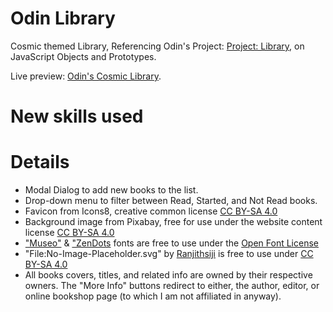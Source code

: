 # Odin Library

Cosmic themed Library, Referencing Odin's Project: [Project: Library](https://www.theodinproject.com/lessons/node-path-javascript-library), on JavaScript Objects and Prototypes.

Live preview: [Odin's Cosmic Library](https://ryleyboofa.github.io/odin-library/).

# New skills used

# Details
- Modal Dialog to add new books to the list.
- Drop-down menu to filter between Read, Started, and Not Read books.
- Favicon from Icons8, creative common license [CC BY-SA 4.0](https://creativecommons.org/licenses/by-sa/4.0/)
- Background image from Pixabay, free for use under the website content license [CC BY-SA 4.0](https://creativecommons.org/licenses/by-sa/4.0/)
-   ["Museo"](https://www.cufonfonts.com/font/museo) & ["ZenDots](https://www.cufonfonts.com/font/zen-dots) fonts are free to use under the [Open Font License](https://openfontlicense.org/)
-   "File:No-Image-Placeholder.svg" by [Ranjithsiji](https://commons.wikimedia.org/wiki/File:No-Image-Placeholder.svg) is free to use under [CC BY-SA 4.0](https://creativecommons.org/licenses/by-sa/4.0/)
-   All books covers, titles, and related info are owned by their respective owners. The "More Info" buttons redirect to either, the author, editor, or online bookshop page (to which I am not affiliated in anyway).
